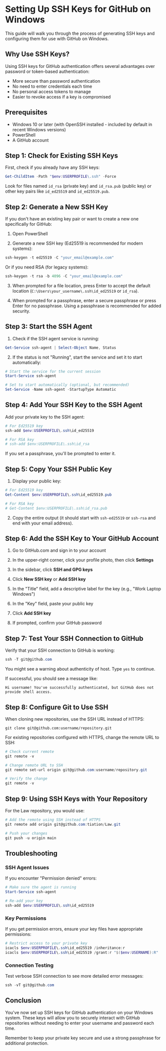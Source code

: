 # Setting Up SSH Keys for GitHub on Windows

This guide will walk you through the process of generating SSH keys and configuring them for use with GitHub on Windows.

## Why Use SSH Keys?

Using SSH keys for GitHub authentication offers several advantages over password or token-based authentication:

- More secure than password authentication
- No need to enter credentials each time
- No personal access tokens to manage
- Easier to revoke access if a key is compromised

## Prerequisites

- Windows 10 or later (with OpenSSH installed - included by default in recent Windows versions)
- PowerShell
- A GitHub account

## Step 1: Check for Existing SSH Keys

First, check if you already have any SSH keys:

```powershell
Get-ChildItem -Path "$env:USERPROFILE\.ssh" -Force
```

Look for files named `id_rsa` (private key) and `id_rsa.pub` (public key) or other key pairs like `id_ed25519` and `id_ed25519.pub`.

## Step 2: Generate a New SSH Key

If you don't have an existing key pair or want to create a new one specifically for GitHub:

1. Open PowerShell

2. Generate a new SSH key (Ed25519 is recommended for modern systems):

```powershell
ssh-keygen -t ed25519 -C "your_email@example.com"
```

Or if you need RSA (for legacy systems):

```powershell
ssh-keygen -t rsa -b 4096 -C "your_email@example.com"
```

3. When prompted for a file location, press Enter to accept the default location (`C:\Users\your_username\.ssh\id_ed25519` or `id_rsa`).

4. When prompted for a passphrase, enter a secure passphrase or press Enter for no passphrase. Using a passphrase is recommended for added security.

## Step 3: Start the SSH Agent

1. Check if the SSH agent service is running:

```powershell
Get-Service ssh-agent | Select-Object Name, Status
```

2. If the status is not "Running", start the service and set it to start automatically:

```powershell
# Start the service for the current session
Start-Service ssh-agent

# Set to start automatically (optional, but recommended)
Set-Service -Name ssh-agent -StartupType Automatic
```

## Step 4: Add Your SSH Key to the SSH Agent

Add your private key to the SSH agent:

```powershell
# For Ed25519 key
ssh-add $env:USERPROFILE\.ssh\id_ed25519

# For RSA key
# ssh-add $env:USERPROFILE\.ssh\id_rsa
```

If you set a passphrase, you'll be prompted to enter it.

## Step 5: Copy Your SSH Public Key

1. Display your public key:

```powershell
# For Ed25519 key
Get-Content $env:USERPROFILE\.ssh\id_ed25519.pub

# For RSA key
# Get-Content $env:USERPROFILE\.ssh\id_rsa.pub
```

2. Copy the entire output (it should start with `ssh-ed25519` or `ssh-rsa` and end with your email address).

## Step 6: Add the SSH Key to Your GitHub Account

1. Go to GitHub.com and sign in to your account

2. In the upper-right corner, click your profile photo, then click **Settings**

3. In the sidebar, click **SSH and GPG keys**

4. Click **New SSH key** or **Add SSH key**

5. In the "Title" field, add a descriptive label for the key (e.g., "Work Laptop Windows")

6. In the "Key" field, paste your public key

7. Click **Add SSH key**

8. If prompted, confirm your GitHub password

## Step 7: Test Your SSH Connection to GitHub

Verify that your SSH connection to GitHub is working:

```powershell
ssh -T git@github.com
```

You might see a warning about authenticity of host. Type `yes` to continue.

If successful, you should see a message like:
```
Hi username! You've successfully authenticated, but GitHub does not provide shell access.
```

## Step 8: Configure Git to Use SSH

When cloning new repositories, use the SSH URL instead of HTTPS:
```
git clone git@github.com:username/repository.git
```

For existing repositories configured with HTTPS, change the remote URL to SSH:

```powershell
# Check current remote
git remote -v

# Change remote URL to SSH
git remote set-url origin git@github.com:username/repository.git

# Verify the change
git remote -v
```

## Step 9: Using SSH Keys with Your Repository

For the Law repository, you would use:

```powershell
# Add the remote using SSH instead of HTTPS
git remote add origin git@github.com:tiation/Law.git

# Push your changes
git push -u origin main
```

## Troubleshooting

### SSH Agent Issues

If you encounter "Permission denied" errors:
```powershell
# Make sure the agent is running
Start-Service ssh-agent

# Re-add your key
ssh-add $env:USERPROFILE\.ssh\id_ed25519
```

### Key Permissions

If you get permission errors, ensure your key files have appropriate permissions:
```powershell
# Restrict access to your private key
icacls $env:USERPROFILE\.ssh\id_ed25519 /inheritance:r
icacls $env:USERPROFILE\.ssh\id_ed25519 /grant:r "$($env:USERNAME):R"
```

### Connection Testing

Test verbose SSH connection to see more detailed error messages:
```powershell
ssh -vT git@github.com
```

## Conclusion

You've now set up SSH keys for GitHub authentication on your Windows system. These keys will allow you to securely interact with GitHub repositories without needing to enter your username and password each time.

Remember to keep your private key secure and use a strong passphrase for additional protection.

